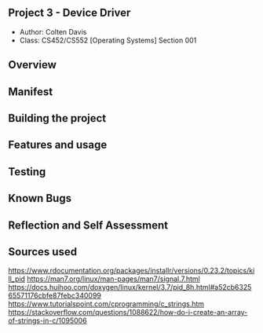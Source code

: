 ## Project 3 - Device Driver

* Author: Colten Davis
* Class: CS452/CS552 [Operating Systems] Section 001

## Overview
 

## Manifest


## Building the project


## Features and usage



## Testing



## Known Bugs



## Reflection and Self Assessment



## Sources used
https://www.rdocumentation.org/packages/installr/versions/0.23.2/topics/kill_pid
https://man7.org/linux/man-pages/man7/signal.7.html
https://docs.huihoo.com/doxygen/linux/kernel/3.7/pid_8h.html#a52cb632565571176cbfe87febc340099
https://www.tutorialspoint.com/cprogramming/c_strings.htm
https://stackoverflow.com/questions/1088622/how-do-i-create-an-array-of-strings-in-c/1095006
